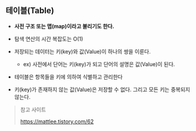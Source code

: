 ## 테이블(Table)

- **사전 구조 또는 맵(map)이라고 불리기도 한다.**

- 탐색 연산의 시간 복잡도는 O(1)
- 저장되는 데이터는 키(key)와 값(Value)이 하나의 쌍을 이룬다.
  - ex) 사전에서 단어는 키(key)가 되고 단어의 설명은 값(Value)이 된다.
- 테이블은 항목들을 키에 의하여 식별하고 관리한다
- 키(key)가 존재하지 않는 값(Value)은 저장할 수 없다. 그리고 모든 키는 중복되지 않는다.



> 참고 사이트
>
> https://mattlee.tistory.com/62